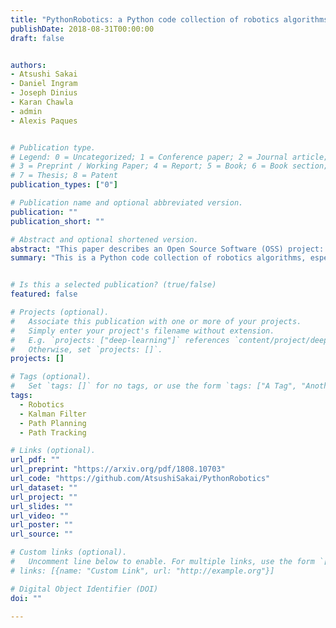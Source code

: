 ```yaml
---
title: "PythonRobotics: a Python code collection of robotics algorithms"
publishDate: 2018-08-31T00:00:00
draft: false


authors:
- Atsushi Sakai
- Daniel Ingram
- Joseph Dinius
- Karan Chawla
- admin
- Alexis Paques


# Publication type.
# Legend: 0 = Uncategorized; 1 = Conference paper; 2 = Journal article;
# 3 = Preprint / Working Paper; 4 = Report; 5 = Book; 6 = Book section;
# 7 = Thesis; 8 = Patent
publication_types: ["0"]

# Publication name and optional abbreviated version.
publication: ""
publication_short: ""

# Abstract and optional shortened version.
abstract: "This paper describes an Open Source Software (OSS) project: PythonRobotics. This is a collection of robotics algorithms implemented in the Python programming language. The focus of the project is on autonomous navigation, and the goal is for beginners in robotics to understand the basic ideas behind each algorithm. In this project, the algorithms which are practical and widely used in both academia and industry are selected. Each sample code is written in Python3 and only depends on some standard modules for readability and ease of use. Each algorithm is written in Python3 and only depends on some common modules for readability, portability and ease of use. It includes intuitive animations to understand the behavior of the simulation."
summary: "This is a Python code collection of robotics algorithms, especially for autonomous navigation."


# Is this a selected publication? (true/false)
featured: false

# Projects (optional).
#   Associate this publication with one or more of your projects.
#   Simply enter your project's filename without extension.
#   E.g. `projects: ["deep-learning"]` references `content/project/deep-learning.md`.
#   Otherwise, set `projects: []`.
projects: []

# Tags (optional).
#   Set `tags: []` for no tags, or use the form `tags: ["A Tag", "Another Tag"]` for one or more tags.
tags:
  - Robotics
  - Kalman Filter
  - Path Planning
  - Path Tracking

# Links (optional).
url_pdf: ""
url_preprint: "https://arxiv.org/pdf/1808.10703"
url_code: "https://github.com/AtsushiSakai/PythonRobotics"
url_dataset: ""
url_project: ""
url_slides: ""
url_video: ""
url_poster: ""
url_source: ""

# Custom links (optional).
#   Uncomment line below to enable. For multiple links, use the form `[{...}, {...}, {...}]`.
# links: [{name: "Custom Link", url: "http://example.org"}]

# Digital Object Identifier (DOI)
doi: ""

---
```

